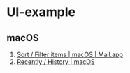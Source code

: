 # UI-example

## macOS
1. [Sort / Filter items | macOS | Mail.app](https://github.com/mnkd/UI-example/issues/1)
2. [Recently / History | macOS](https://github.com/mnkd/UI-example/issues/2)
